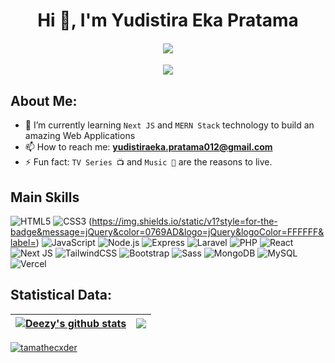 <h1 align="center">Hi 👋, I'm Yudistira Eka Pratama</h1>
<h4 align="center"><img src="https://page-views.glitch.me/badge?page_id=deezycxde" /></h4>

<p align="center"><img src="https://i.pinimg.com/originals/d2/01/00/d20100b74f803174b49fa5ba3673d098.gif"></p>

## About Me:
* 🌱 I’m currently learning `Next JS` and `MERN Stack` technology to build an amazing Web Applications
* 📫 How to reach me: **yudistiraeka.pratama012@gmail.com**
* ⚡ Fun fact: `TV Series 📺` and `Music 🎵` are the reasons to live.

## Main Skills

![HTML5](https://img.shields.io/badge/html5-%23E34F26.svg?style=for-the-badge&logo=html5&logoColor=white) 
![CSS3](https://img.shields.io/badge/css3-%231572B6.svg?style=for-the-badge&logo=css3&logoColor=white) 
(https://img.shields.io/static/v1?style=for-the-badge&message=jQuery&color=0769AD&logo=jQuery&logoColor=FFFFFF&label=)
![JavaScript](https://img.shields.io/badge/javascript-%23323330.svg?style=for-the-badge&logo=javascript&logoColor=%23F7DF1E) 
![Node.js](https://img.shields.io/static/v1?style=for-the-badge&message=Node.js&color=339933&logo=Node.js&logoColor=FFFFFF&label=)
![Express](https://img.shields.io/static/v1?style=for-the-badge&message=Express&color=000000&logo=Express&logoColor=FFFFFF&label=)
![Laravel](https://img.shields.io/badge/Laravel-FF2D20?style=for-the-badge&logo=laravel&logoColor=white) 
![PHP](https://img.shields.io/badge/PHP-777BB4?style=for-the-badge&logo=php&logoColor=white) 
![React](https://img.shields.io/badge/React-20232A?style=for-the-badge&logo=react&logoColor=61DAFB) 
![Next JS](https://img.shields.io/badge/next.js-000000?style=for-the-badge&logo=nextdotjs&logoColor=white) 
![TailwindCSS](https://img.shields.io/badge/tailwindcss-%2338B2AC.svg?style=for-the-badge&logo=tailwind-css&logoColor=white) 
![Bootstrap](https://img.shields.io/badge/Bootstrap-563D7C?style=for-the-badge&logo=bootstrap&logoColor=white)
![Sass](https://img.shields.io/static/v1?style=for-the-badge&message=Sass&color=CC6699&logo=Sass&logoColor=FFFFFF&label=)
![MongoDB](https://img.shields.io/static/v1?style=for-the-badge&message=MongoDB&color=47A248&logo=MongoDB&logoColor=FFFFFF&label=)
![MySQL](https://img.shields.io/static/v1?style=for-the-badge&message=MySQL&color=4479A1&logo=MySQL&logoColor=FFFFFF&label=)
![Vercel](https://img.shields.io/static/v1?style=for-the-badge&message=Vercel&color=000000&logo=Vercel&logoColor=FFFFFF&label=)


## Statistical Data:
| <a href="https://github.com/deezycxde/github-readme-stats"><img align="center" src="https://github-readme-stats.vercel.app/api?username=tamathecxder&show_icons=true&include_all_commits=true&count_private=true&theme=buefy&hide_border=true" alt="Deezy's github stats" /></a> | <a href="https://github.com/deezycxde/github-readme-stats"><img align="center" src="https://github-readme-stats.vercel.app/api/top-langs/?username=tamathecxder&layout=compact&theme=buefy&hide_border=true" /></a> |
| ------------- | ------------- |

<a href="https://github.com/deezycxde/github=readme-streak-stats"><img align="center" src="http://github-readme-streak-stats.herokuapp.com?user=tamathecxder&theme=buefy&date_format=j%20M%5B%20Y%5D" alt="tamathecxder"></a>
